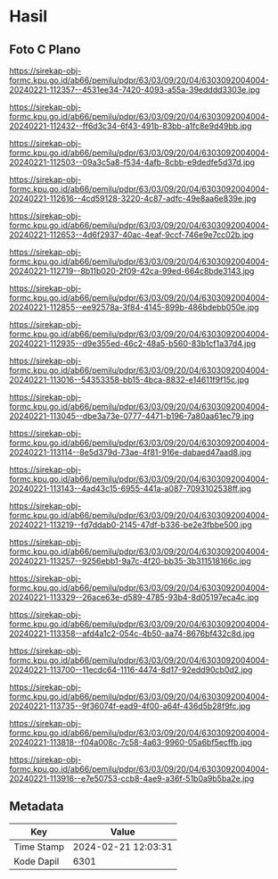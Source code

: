 # Hasil

## Foto C Plano

https://sirekap-obj-formc.kpu.go.id/ab66/pemilu/pdpr/63/03/09/20/04/6303092004004-20240221-112357--4531ee34-7420-4093-a55a-39edddd3303e.jpg

https://sirekap-obj-formc.kpu.go.id/ab66/pemilu/pdpr/63/03/09/20/04/6303092004004-20240221-112432--ff6d3c34-6f43-491b-83bb-a1fc8e9d49bb.jpg

https://sirekap-obj-formc.kpu.go.id/ab66/pemilu/pdpr/63/03/09/20/04/6303092004004-20240221-112503--09a3c5a8-f534-4afb-8cbb-e9dedfe5d37d.jpg

https://sirekap-obj-formc.kpu.go.id/ab66/pemilu/pdpr/63/03/09/20/04/6303092004004-20240221-112616--4cd59128-3220-4c87-adfc-49e8aa6e839e.jpg

https://sirekap-obj-formc.kpu.go.id/ab66/pemilu/pdpr/63/03/09/20/04/6303092004004-20240221-112653--4d6f2937-40ac-4eaf-9ccf-746e9e7cc02b.jpg

https://sirekap-obj-formc.kpu.go.id/ab66/pemilu/pdpr/63/03/09/20/04/6303092004004-20240221-112719--8b11b020-2f09-42ca-99ed-664c8bde3143.jpg

https://sirekap-obj-formc.kpu.go.id/ab66/pemilu/pdpr/63/03/09/20/04/6303092004004-20240221-112855--ee92578a-3f84-4145-899b-486bdebb050e.jpg

https://sirekap-obj-formc.kpu.go.id/ab66/pemilu/pdpr/63/03/09/20/04/6303092004004-20240221-112935--d9e355ed-46c2-48a5-b560-83b1cf1a37d4.jpg

https://sirekap-obj-formc.kpu.go.id/ab66/pemilu/pdpr/63/03/09/20/04/6303092004004-20240221-113016--54353358-bb15-4bca-8832-e14611f9f15c.jpg

https://sirekap-obj-formc.kpu.go.id/ab66/pemilu/pdpr/63/03/09/20/04/6303092004004-20240221-113045--dbe3a73e-0777-4471-b196-7a80aa61ec79.jpg

https://sirekap-obj-formc.kpu.go.id/ab66/pemilu/pdpr/63/03/09/20/04/6303092004004-20240221-113114--8e5d379d-73ae-4f81-916e-dabaed47aad8.jpg

https://sirekap-obj-formc.kpu.go.id/ab66/pemilu/pdpr/63/03/09/20/04/6303092004004-20240221-113143--4ad43c15-6955-441a-a087-7093102538ff.jpg

https://sirekap-obj-formc.kpu.go.id/ab66/pemilu/pdpr/63/03/09/20/04/6303092004004-20240221-113219--fd7ddab0-2145-47df-b336-be2e3fbbe500.jpg

https://sirekap-obj-formc.kpu.go.id/ab66/pemilu/pdpr/63/03/09/20/04/6303092004004-20240221-113257--9256ebb1-9a7c-4f20-bb35-3b311518166c.jpg

https://sirekap-obj-formc.kpu.go.id/ab66/pemilu/pdpr/63/03/09/20/04/6303092004004-20240221-113329--26ace63e-d589-4785-93b4-8d05197eca4c.jpg

https://sirekap-obj-formc.kpu.go.id/ab66/pemilu/pdpr/63/03/09/20/04/6303092004004-20240221-113358--afd4a1c2-054c-4b50-aa74-8676bf432c8d.jpg

https://sirekap-obj-formc.kpu.go.id/ab66/pemilu/pdpr/63/03/09/20/04/6303092004004-20240221-113700--11ecdc64-1116-4474-8d17-92edd90cb0d2.jpg

https://sirekap-obj-formc.kpu.go.id/ab66/pemilu/pdpr/63/03/09/20/04/6303092004004-20240221-113735--9f36074f-ead9-4f00-a64f-436d5b28f9fc.jpg

https://sirekap-obj-formc.kpu.go.id/ab66/pemilu/pdpr/63/03/09/20/04/6303092004004-20240221-113818--f04a008c-7c58-4a63-9960-05a6bf5ecffb.jpg

https://sirekap-obj-formc.kpu.go.id/ab66/pemilu/pdpr/63/03/09/20/04/6303092004004-20240221-113916--e7e50753-ccb8-4ae9-a36f-51b0a9b5ba2e.jpg


## Metadata

| Key        | Value               |
| ---------- | ------------------- |
| Time Stamp | 2024-02-21 12:03:31 |
| Kode Dapil | 6301                |



